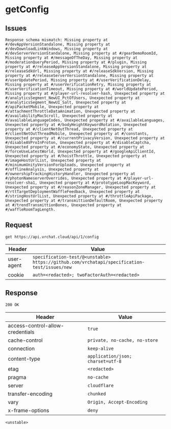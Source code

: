 # getConfig

## Issues
```
Response schema mismatch: Missing property at #/devAppVersionStandalone, Missing property at #/devDownloadLinkWindows, Missing property at #/devServerVersionStandalone, Missing property at #/gearDemoRoomId, Missing property at #/messageOfTheDay, Missing property at #/moderationQueryPeriod, Missing property at #/plugin, Missing property at #/releaseAppVersionStandalone, Missing property at #/releaseSdkUrl, Missing property at #/releaseSdkVersion, Missing property at #/releaseServerVersionStandalone, Missing property at #/userUpdatePeriod, Missing property at #/userVerificationDelay, Missing property at #/userVerificationRetry, Missing property at #/userVerificationTimeout, Missing property at #/worldUpdatePeriod, Missing property at #/player-url-resolver-hash, Unexpected property at #/analyticsSegment_NewUI_PctOfUsers, Unexpected property at #/analyticsSegment_NewUI_Salt, Unexpected property at #/apiPacketMobile, Unexpected property at #/attachmentThrottleDataAnimation, Unexpected property at #/availabilityMacScroll, Unexpected property at #/availableLanguageCodes, Unexpected property at #/availableLanguages, Unexpected property at #/bodyHeightKeywordRotation, Unexpected property at #/clientNetOutThread, Unexpected property at #/clientNetOutThreadMobile, Unexpected property at #/constants, Unexpected property at #/currentPrivacyVersion, Unexpected property at #/disableAVProInProton, Unexpected property at #/disableCaptcha, Unexpected property at #/economyState, Unexpected property at #/forceUseLatestWorld, Unexpected property at #/googleApiClientId, Unexpected property at #/hoistThrottle, Unexpected property at #/imageHostUrlList, Unexpected property at #/minimumUnityVersionForUploads, Unexpected property at #/offlineAnalysis, Unexpected property at #/ownershipTrackingHistoryHandler, Unexpected property at #/photonNameserverOverrides, Unexpected property at #/player-url-resolver-sha1, Unexpected property at #/prototypeLoopMacKeyword, Unexpected property at #/reasonZoneManager, Unexpected property at #/rttTargetDeploymentWaffleFeedback, Unexpected property at #/stringHostUrlList, Unexpected property at #/throttleApiPackage, Unexpected property at #/transmittionDefaultRoom, Unexpected property at #/trendTransmittionBones, Unexpected property at #/waffleRoomTagLength.
```

## Request
`get https://api.vrchat.cloud/api/1/config`

| Header | Value |
| ------ | ----- |
| user-agent | `specification-test/@<unstable> https://github.com/vrchatapi/specification-test/issues/new` |
| cookie | `auth=<redacted>; twoFactorAuth=<redacted>` |


## Response
`200 OK`

| Header | Value |
| ------ | ----- |
| access-control-allow-credentials | `true` |
| cache-control | `private, no-cache, no-store` |
| connection | `keep-alive` |
| content-type | `application/json; charset=utf-8` |
| etag | `<redacted>` |
| pragma | `no-cache` |
| server | `cloudflare` |
| transfer-encoding | `chunked` |
| vary | `Origin, Accept-Encoding` |
| x-frame-options | `deny` |

```jsonc
<unstable>
```
